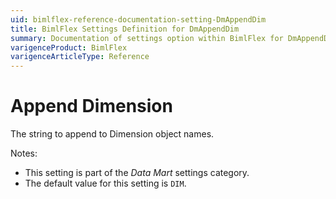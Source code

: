 ```yaml
---
uid: bimlflex-reference-documentation-setting-DmAppendDim
title: BimlFlex Settings Definition for DmAppendDim
summary: Documentation of settings option within BimlFlex for DmAppendDim
varigenceProduct: BimlFlex
varigenceArticleType: Reference
---
```


# Append Dimension

The string to append to Dimension object names.

Notes:

* This setting is part of the *Data Mart* settings category.
* The default value for this setting is `DIM`.
